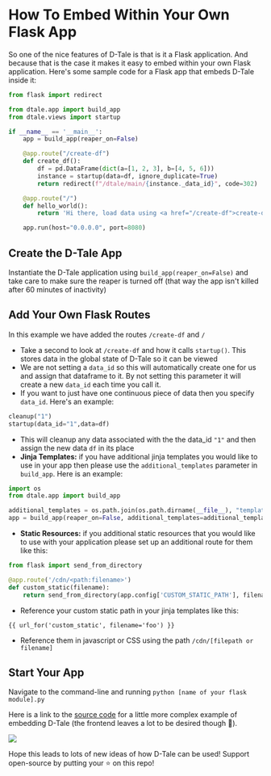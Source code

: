 # How To Embed Within Your Own Flask App

So one of the nice features of D-Tale is that is it a Flask application.  And because that is the case it makes it easy to embed within your own Flask application.  Here's some sample code for a Flask app that embeds D-Tale inside it:
```python
from flask import redirect

from dtale.app import build_app
from dtale.views import startup

if __name__ == '__main__':
    app = build_app(reaper_on=False)

    @app.route("/create-df")
    def create_df():
        df = pd.DataFrame(dict(a=[1, 2, 3], b=[4, 5, 6]))
        instance = startup(data=df, ignore_duplicate=True)
        return redirect(f"/dtale/main/{instance._data_id}", code=302)

    @app.route("/")
    def hello_world():
        return 'Hi there, load data using <a href="/create-df">create-df</a>'

    app.run(host="0.0.0.0", port=8080)
```

## Create the D-Tale App

Instantiate the D-Tale application using `build_app(reaper_on=False)` and take care to make sure the reaper is turned off (that way the app isn't killed after 60 minutes of inactivity)

## Add Your Own Flask Routes
In this example we have added the routes `/create-df` and `/`

* Take a second to look at `/create-df` and how it calls `startup()`.  This stores data in the global state of D-Tale so it can be viewed
* We are not setting a `data_id` so this will automatically create one for us and assign that dataframe to it.  By not setting this parameter it will create a new `data_id` each time you call it.
* If you want to just have one continuous piece of data then you specify `data_id`.  Here's an example:
```python
cleanup("1")
startup(data_id="1",data=df)
```
* This will cleanup any data associated with the the data_id `"1"` and then assign the new data `df` in its place
* **Jinja Templates:** if you have additional jinja templates you would like to use in your app then please use the `additional_templates` parameter in `build_app`.  Here is an example:
```python
import os
from dtale.app import build_app

additional_templates = os.path.join(os.path.dirname(__file__), "templates")
app = build_app(reaper_on=False, additional_templates=additional_templates)
```
* **Static Resources:** if you additional static resources that you would like to use with your application please set up an additional route for them like this:
```python
from flask import send_from_directory

@app.route('/cdn/<path:filename>')
def custom_static(filename):
    return send_from_directory(app.config['CUSTOM_STATIC_PATH'], filename)
```
* Reference your custom static path in your jinja templates like this:
```jinja2
{{ url_for('custom_static', filename='foo') }}
```
* Reference them in javascript or CSS using the path `/cdn/[filepath or filename]`

## Start Your App

Navigate to the command-line and running `python [name of your flask module].py`

Here is a link to the [source code](https://github.com/man-group/dtale/tree/master/docs/embedded_dtale) for a little more complex example of embedding D-Tale (the frontend leaves a lot to be desired though :rofl:).

[![](http://img.youtube.com/vi/qOGkpcOSGNA/0.jpg)](http://www.youtube.com/watch?v=qOGkpcOSGNA "Embedded D-Tale")

Hope this leads to lots of new ideas of how D-Tale can be used! Support open-source by putting your :star: on this repo!
